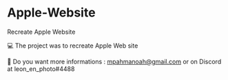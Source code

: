# Apple-Website
Recreate Apple Website

💻 The project was to recreate Apple Web site

🧭 Do you want more informations : mpahmanoah@gmail.com or on Discord at leon_en_photo#4488
